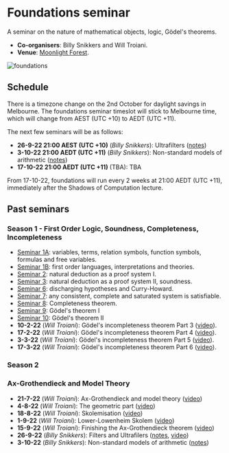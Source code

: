 # Foundations seminar

A seminar on the nature of mathematical objects, logic, Gödel's theorems.

* **Co-organisers**: Billy Snikkers and Will Troiani.
* **Venue**: [Moonlight Forest](https://www.roblox.com/games/start?placeId=8165217582&launchData=pocket:Moonlight%20Forest%201).

![foundations](moonlight-forest.png)

## Schedule

There is a timezone change on the 2nd October for daylight savings in Melbourne. The foundations seminar timeslot will stick to Melbourne time, which will change from AEST (UTC +10) to AEDT (UTC +11).

The next few seminars will be as follows:

* **26-9-22 21:00 AEST (UTC +10)** (*Billy Snikkers*): Ultrafilters ([notes](./notes/ultrafilters.pdf))
* **3-10-22 21:00 AEDT (UTC +11)** (*Billy Snikkers*): Non-standard models of arithmetic ([notes](./notes/Non-Standard%20Models.pdf))
* **17-10-22 21:00 AEDT (UTC +11)** (TBA): TBA

From 17-10-22, foundations will run every 2 weeks at 21:00 AEDT (UTC +11), immediately after the Shadows of Computation lecture.

## Past seminars

### Season 1 - First Order Logic, Soundness, Completeness, Incompleteness
* [Seminar 1A](https://youtu.be/2S83EcpCKBY): variables, terms, relation symbols, function symbols, formulas and free variables.
* [Seminar 1B](https://youtu.be/hI3WKeaHCkk): first order languages, interpretations and theories.
* [Seminar 2](https://youtu.be/BxFr891R2k0): natural deduction as a proof system I.
* [Seminar 3](https://youtu.be/sKJ5kbqYBBQ): natural deduction as a proof system II, soundness.
* [Seminar 6](https://youtu.be/fpIXJ_X4XDM): discharging hypotheses and Curry-Howard.
* [Seminar 7](https://youtu.be/QfNGjmP65Fw): any consistent, complete and saturated system is satisfiable.
* [Seminar 8](https://youtu.be/kMhX5f0UN44): Completeness theorem. 
* [Seminar 9](https://youtu.be/TRhR88anv3M): Gödel's theorem I
* [Seminar 10](https://youtu.be/GQ4DFMNKvwY): Gödel's theorem II
* **10-2-22** (*Will Troiani*): Gödel's incompleteness theorem Part 3 ([video](https://youtu.be/hz-IWh9CF9A)).
* **17-2-22** (*Will Troiani*): Gödel's incompleteness theorem Part 4 ([video](https://youtu.be/KxnE1mwRG-k)).
* **3-3-22** (*Will Troiani*): Gödel's incompleteness theorem Part 5 ([video](https://youtu.be/gw_rks-tLdI)).
* **17-3-22** (*Will Troiani*): Gödel's incompleteness theorem Part 6 ([video](https://youtu.be/25ZGE0PiioE)).

### Season 2 

### Ax-Grothendieck and Model Theory
* **21-7-22** (*Will Troiani*): Ax-Grothendieck and model theory ([video](https://www.youtube.com/watch?v=Fccfv2DWUgM))
* **4-8-22** (*Will Troiani*): The geometric part ([video](https://www.youtube.com/watch?v=49QuhzdEy50))
* **18-8-22** (*Will Troiani*): Skolemisation ([video](https://www.youtube.com/watch?v=VXJUwWBDJmQ))
* **1-9-22** (*Will Troiani*): Lower-Lowenheim Skolem ([video](https://www.youtube.com/watch?v=VXJUwWBDJmQ))
* **15-9-22** (*Will Troiani*): Finishing the Ax-Grothendieck theorem ([video](https://www.youtube.com/watch?v=m-LAhuMQZfM))
* **26-9-22** (*Billy Snikkers*): Filters and Ultrafilers ([notes](./notes/ultrafilters.pdf), [video](https://www.youtube.com/watch?v=m-LAhuMQZfM))
* **3-10-22** (*Billy Snikkers*): Non-standard models of arithmetic ([notes](./notes/Non-Standard%20Models.pdf))